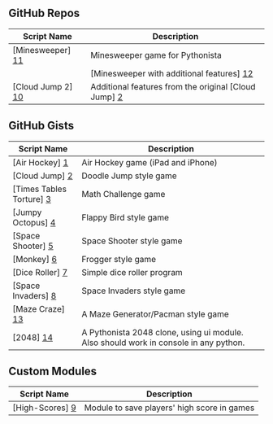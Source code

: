 GitHub Repos
------------

| Script Name        | Description   | 
| -------------      | ------------- | 
| [Minesweeper] [11]      | Minesweeper game for Pythonista |
|       |  [Minesweeper with additional features] [12]     | 
| [Cloud Jump 2] [10] | Additional features from the original [Cloud Jump] [2]  |


GitHub Gists
------------

| Script Name        | Description   | 
| -------------      | ------------- | 
| [Air Hockey] [1]      | Air Hockey game (iPad and iPhone) |
| [Cloud Jump] [2]      | Doodle Jump style game   | 
| [Times Tables Torture] [3] | Math Challenge game  |
| [Jumpy Octopus] [4] | Flappy Bird style game  |
| [Space Shooter] [5] | Space Shooter style game  |
| [Monkey] [6] | Frogger style game  |
| [Dice Roller] [7] | Simple dice roller program  |
| [Space Invaders] [8] | Space Invaders style game  |
| [Maze Craze] [13] | A Maze Generator/Pacman style game  |
| [2048] [14] | A Pythonista 2048 clone, using ui module. Also should work in console in any python.  |


Custom Modules
------------

| Script Name        | Description   | 
| -------------      | ------------- | 
| [High-Scores] [9]      | Module to save players' high score in games |


[1]: https://gist.github.com/gillibrand/3271073
[2]: https://gist.github.com/BashedCrab/9098744
[3]: https://gist.github.com/BashedCrab/9062268
[4]: https://gist.github.com/BashedCrab/8949577
[5]: https://gist.github.com/omz/4050951
[6]: https://gist.github.com/GuyCarver/4116156
[7]: https://gist.github.com/mmurdoch/6263978
[8]: https://gist.github.com/davebang/6113246
[9]: https://github.com/tjferry14/High-Scores
[10]: https://github.com/tjferry14/Cloud-Jump-2
[11]: https://github.com/mevdschee/pythonista-minesweeper
[12]: https://github.com/git-bee/pythonista-minesweeper
[13]: https://gist.github.com/GuyCarver/4000630
[14]: https://gist.github.com/henryiii/0a58c7e958c1b317f64a
